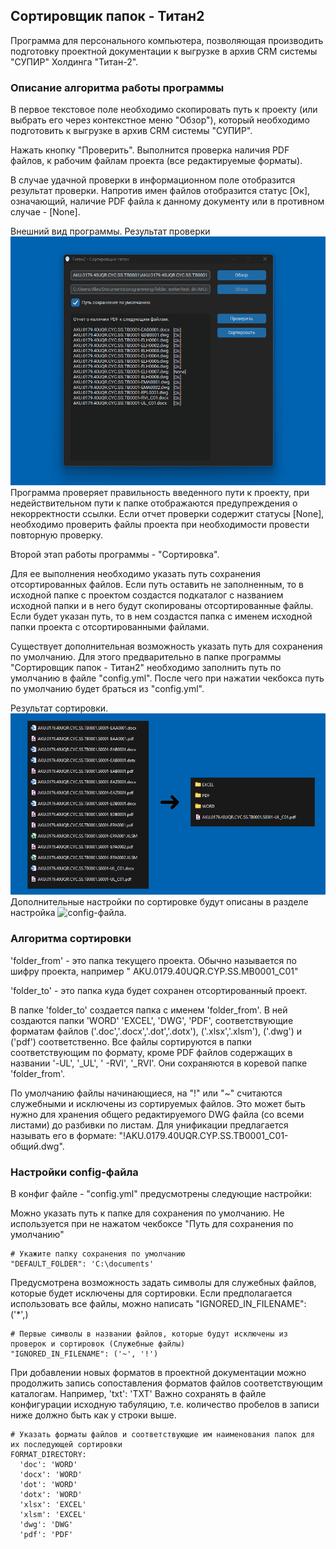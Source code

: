 ## Сортировщик папок - Титан2

Программа для персонального компьютера, позволяющая производить подготовку проектной документации к выгрузке в архив CRM
системы "СУПИР" Холдинга "Титан-2".

### Описание алгоритма работы программы
В первое текстовое поле необходимо скопировать путь к проекту (или выбрать его через контекстное меню "Обзор"), который
необходимо подготовить к выгрузке в архив CRM системы "СУПИР".

Нажать кнопку "Проверить". Выполнится проверка наличия PDF файлов, к рабочим файлам проекта (все редактируемые форматы).

В случае удачной проверки в информационном поле отобразится результат проверки. Напротив имен файлов отобразится
статус [Ок], означающий, наличие PDF файла к данному документу или в противном случае - [None].

Внешний вид программы. Результат проверки
![Внешний вид программы. Результат проверки](https://github.com/yarimov/folder_sorter_ti2/blob/master/img/folder_sorter_ti2.png)
Программа проверяет правильность введенного пути к проекту, при недействительном пути к папке отображаются
предупреждения о некорректности ссылки.
Если отчет проверки содержит статусы [None], необходимо проверить файлы проекта при необходимости провести повторную
проверку. 

Второй этап работы программы - "Сортировка".

Для ее выполнения необходимо указать путь сохранения отсортированных файлов.
Если путь оставить не заполненным, то в исходной папке с проектом создастся подкаталог с названием исходной папки и в
него будут скопированы отсортированные файлы. Если будет указан путь, то в нем создастся папка с именем исходной папки
проекта с отсортированными файлами.

Существует дополнительная возможность указать путь для сохранения по умолчанию. Для этого предварительно в папке
программы "Сортировщик папок - Титан2" необходимо заполнить путь по умолчанию в файле "config.yml". После чего при
нажатии чекбокса путь по умолчанию будет браться из "config.yml".

Результат сортировки.
![Результат сортировки](https://github.com/yarimov/folder_sorter_ti2/blob/master/img/folder_sorter_ti2_2.png)
Дополнительные настройки по сортировке будут описаны в разделе настройка ![config-файла](https://github.com/yarimov/folder_sorter_ti2#Настройки-config-файла).

### Алгоритма сортировки
'folder_from' - это папка текущего проекта. Обычно называется по шифру проекта, например "
AKU.0179.40UQR.CYP.SS.MB0001_С01"

'folder_to' - это папка куда будет сохранен отсортированный проект.

В папке 'folder_to' создается папка с именем 'folder_from'. В ней создаются папки 'WORD' 'EXCEL', 'DWG', 'PDF',
соответствующие форматам файлов ('.doc','.docx','.dot','.dotx'), ('.xlsx','.xlsm'), ('.dwg') и ('pdf') соответственно.
Все файлы сортируются в папки соответствующим по формату, кроме PDF файлов содержащих в названии '-UL', '_UL', '
-RVI', '_RVI'. Они сохраняются в коревой папке 'folder_from'.

По умолчанию файлы начинающиеся, на "!" или "~" считаются служебными и исключены из сортируемых файлов. Это может быть
нужно для хранения общего редактируемого DWG файла (со всеми листами) до разбивки по листам. Для унификации предлагается
называть его в формате: "!AKU.0179.40UQR.CYP.SS.TB0001_С01-общий.dwg".

### Настройки config-файла
В конфиг файле - "config.yml" предусмотрены следующие настройки:

Можно указать путь к папке для сохранения по умолчанию. Не используется при не нажатом чекбоксе "Путь для сохранения по умолчанию"
```
# Укажите папку сохранения по умолчанию
"DEFAULT_FOLDER": 'C:\documents'
```

Предусмотрена возможность задать символы для служебных файлов, которые будет исключены для сортировки. 
Если предполагается использовать все файлы, можно написать "IGNORED_IN_FILENAME": ('*',)
```
# Первые символы в названии файлов, которые будут исключены из проверок и сортировок (Служебные файлы)
"IGNORED_IN_FILENAME": ('~', '!')
```

При добавлении новых форматов в проектной документации можно продолжить запись сопоставления форматов файлов соответствующим каталогам.
Например, 'txt': 'TXT'
Важно сохранять в файле конфигурации исходную табуляцию, т.е. количество пробелов в записи ниже должно быть как у строки выше.
```
# Указать форматы файлов и соответствующие им наименования папок для их последующей сортировки
FORMAT_DIRECTORY:
  'doc': 'WORD'
  'docx': 'WORD'
  'dot': 'WORD'
  'dotx': 'WORD'
  'xlsx': 'EXCEL'
  'xlsm': 'EXCEL'
  'dwg': 'DWG'
  'pdf': 'PDF'
```

